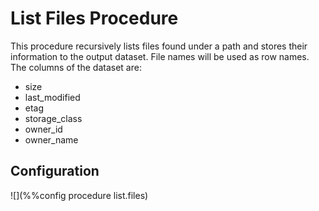 # List Files Procedure

This procedure recursively lists files found under a path and stores their information
to the output dataset. File names will be used as row names. The columns of the dataset are:
* size
* last_modified
* etag
* storage_class
* owner_id
* owner_name

## Configuration

![](%%config procedure list.files)
